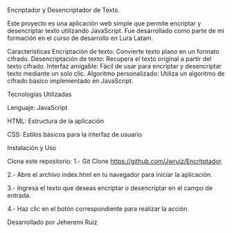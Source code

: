 Encriptador y Desencriptador de Texto.

Este proyecto es una aplicación web simple que permite encriptar y desencriptar texto utilizando JavaScript. Fue desarrollado como parte de mi formación en el curso de desarrollo en Lura Latam.


Características
Encriptación de texto: Convierte texto plano en un formato cifrado.
Desencriptación de texto: Recupera el texto original a partir del texto cifrado.
Interfaz amigable: Fácil de usar para encriptar y desencriptar texto mediante un solo clic.
Algoritmo personalizado: Utiliza un algoritmo de cifrado básico implementado en JavaScript.

Tecnologías Utilizadas

Lenguaje: JavaScript

HTML: Estructura de la aplicación

CSS: Estilos básicos para la interfaz de usuario

Instalación y Uso

Clona este repositorio:
1.- Git Clone https://github.com/Jwruiz/Encritptador.

2.- Abre el archivo index.html en tu navegador para iniciar la aplicación.

3.- Ingresa el texto que deseas encriptar o desencriptar en el campo de entrada.

4.- Haz clic en el botón correspondiente para realizar la acción.

Desarrollado por Jeheremi Ruiz
